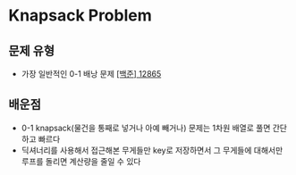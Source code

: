 # Knapsack Problem

## 문제 유형
- 가장 일반적인 0-1 배낭 문제
[[백준] 12865](https://github.com/ririro93/algorithm_probs/blob/master/Baekjoon/4th_week/12865.md)



## 배운점
- 0-1 knapsack(물건을 통째로 넣거나 아예 빼거나) 문제는 1차원 배열로 풀면 간단하고 빠르다
- 딕셔너리를 사용해서 접근해본 무게들만 key로 저장하면서 그 무게들에 대해서만 루프를 돌리면 계산량을 줄일 수 있다
    
